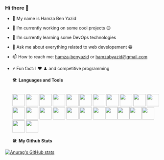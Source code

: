 ### Hi there 👋



- 👋 My name is Hamza Ben Yazid
- 🔭 I’m currently working on some cool projects 😉
- 🌱 I’m currently learning some DevOps technologies

- 💬 Ask me about everything related to web developement 😁
- 📫 How to reach me: [hamza-benyazid](https://www.linkedin.com/in/hamza-benyazid/) or hamzabyazid@gmail.com
- ⚡ Fun fact: I ❤️ ♟️ and competitive programming 


  <summary>
    <b>🛠️&nbsp;&nbsp;Languages&nbsp;and&nbsp;Tools</b>
  </summary>
  <br />
  <p align="left">
    <img src="https://cdn.jsdelivr.net/gh/devicons/devicon/icons/react/react-original.svg" height="40px"/>
    <img src="https://cdn.jsdelivr.net/gh/devicons/devicon/icons/angularjs/angularjs-original.svg" height="40px"/>
    <img src="https://cdn.jsdelivr.net/gh/devicons/devicon/icons/c/c-original.svg" height="40px"/>
    <img src="https://cdn.jsdelivr.net/gh/devicons/devicon/icons/cplusplus/cplusplus-original.svg" height="40px"/>
    <img src="https://cdn.jsdelivr.net/gh/devicons/devicon/icons/spring/spring-original.svg" height="40px"/>
    <img src="https://cdn.jsdelivr.net/gh/devicons/devicon/icons/java/java-original.svg" height="40px"/>
    <img src="https://cdn.jsdelivr.net/gh/devicons/devicon/icons/figma/figma-original.svg" height="40px"/>
    <img src="https://cdn.jsdelivr.net/gh/devicons/devicon/icons/jira/jira-original.svg" height="40px"/>
    <img src="https://cdn.jsdelivr.net/gh/devicons/devicon/icons/trello/trello-plain.svg" height="40px"/>
    <img src="https://cdn.jsdelivr.net/gh/devicons/devicon/icons/linux/linux-original.svg" height="40px"/>
    <img src="https://cdn.jsdelivr.net/gh/devicons/devicon/icons/docker/docker-original.svg" height="40px"/>
    <img src="https://cdn.jsdelivr.net/gh/devicons/devicon/icons/jenkins/jenkins-original.svg" height="40px"/>
    <img src="https://cdn.jsdelivr.net/gh/devicons/devicon/icons/python/python-original.svg" height="40px"/>
    <img src="https://cdn.jsdelivr.net/gh/devicons/devicon/icons/typescript/typescript-original.svg" height="40px"/>
    <img src="https://cdn.jsdelivr.net/gh/devicons/devicon/icons/javascript/javascript-original.svg" height="40px"/>
    <img src="https://cdn.jsdelivr.net/gh/devicons/devicon/icons/postgresql/postgresql-original.svg" height="40px"/>
    <img src="https://cdn.jsdelivr.net/gh/devicons/devicon/icons/django/django-plain.svg" height="40px"/>
    <img src="https://cdn.jsdelivr.net/gh/devicons/devicon/icons/flask/flask-original.svg" height="40px"/><img src="https://cdn.jsdelivr.net/gh/devicons/devicon/icons/mysql/mysql-original.svg" height="40px"/><img src="https://cdn.jsdelivr.net/gh/devicons/devicon/icons/intellij/intellij-original.svg" height="40px"/><img src="https://cdn.jsdelivr.net/gh/devicons/devicon/icons/vscode/vscode-original.svg" height="40px"/><img src="https://cdn.jsdelivr.net/gh/devicons/devicon/icons/git/git-original.svg" height="40px"/>
    <img src="https://cdn.jsdelivr.net/gh/devicons/devicon/icons/html5/html5-original.svg" height="40px"/>
    <img src="https://cdn.jsdelivr.net/gh/devicons/devicon/icons/css3/css3-original.svg" height="40px"/>
  </p>
  <summary>
    <b>🛠️&nbsp;&nbsp;My&nbsp;Github&nbsp;Stats</b>
  </summary>
 [![Anurag's GitHub stats](https://github-readme-stats.vercel.app/api?username=HamzaBenyazid)](https://github.com/anuraghazra/github-readme-stats)
